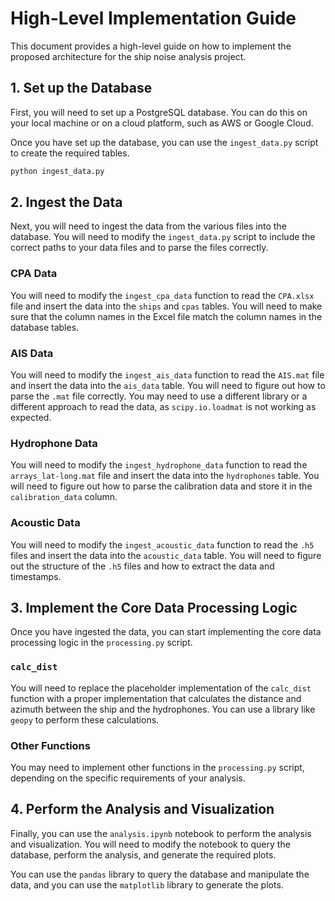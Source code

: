 # High-Level Implementation Guide

This document provides a high-level guide on how to implement the proposed architecture for the ship noise analysis project.

## 1. Set up the Database

First, you will need to set up a PostgreSQL database. You can do this on your local machine or on a cloud platform, such as AWS or Google Cloud.

Once you have set up the database, you can use the `ingest_data.py` script to create the required tables.

```bash
python ingest_data.py
```

## 2. Ingest the Data

Next, you will need to ingest the data from the various files into the database. You will need to modify the `ingest_data.py` script to include the correct paths to your data files and to parse the files correctly.

### CPA Data

You will need to modify the `ingest_cpa_data` function to read the `CPA.xlsx` file and insert the data into the `ships` and `cpas` tables. You will need to make sure that the column names in the Excel file match the column names in the database tables.

### AIS Data

You will need to modify the `ingest_ais_data` function to read the `AIS.mat` file and insert the data into the `ais_data` table. You will need to figure out how to parse the `.mat` file correctly. You may need to use a different library or a different approach to read the data, as `scipy.io.loadmat` is not working as expected.

### Hydrophone Data

You will need to modify the `ingest_hydrophone_data` function to read the `arrays_lat-long.mat` file and insert the data into the `hydrophones` table. You will need to figure out how to parse the calibration data and store it in the `calibration_data` column.

### Acoustic Data

You will need to modify the `ingest_acoustic_data` function to read the `.h5` files and insert the data into the `acoustic_data` table. You will need to figure out the structure of the `.h5` files and how to extract the data and timestamps.

## 3. Implement the Core Data Processing Logic

Once you have ingested the data, you can start implementing the core data processing logic in the `processing.py` script.

### `calc_dist`

You will need to replace the placeholder implementation of the `calc_dist` function with a proper implementation that calculates the distance and azimuth between the ship and the hydrophones. You can use a library like `geopy` to perform these calculations.

### Other Functions

You may need to implement other functions in the `processing.py` script, depending on the specific requirements of your analysis.

## 4. Perform the Analysis and Visualization

Finally, you can use the `analysis.ipynb` notebook to perform the analysis and visualization. You will need to modify the notebook to query the database, perform the analysis, and generate the required plots.

You can use the `pandas` library to query the database and manipulate the data, and you can use the `matplotlib` library to generate the plots.
